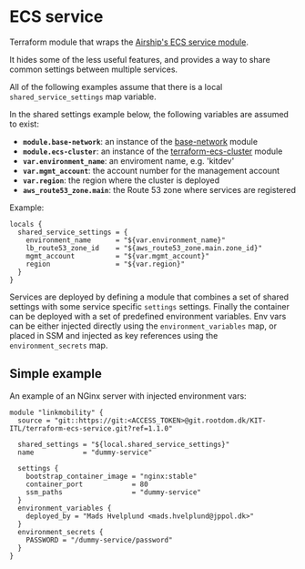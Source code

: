 # ECS service

Terraform module that wraps the [Airship's ECS service module](https://registry.terraform.io/modules/blinkist/airship-ecs-service/aws/0.9.3).

It hides some of the less useful features, and provides a way to share common settings between multiple services.

All of the following examples assume that there is a local `shared_service_settings` map variable. 

In the shared settings example below, the following variables are assumed to exist:

* **`module.base-network`**: an instance of the [base-network](https://git.rootdom.dk/KIT-ITL/kit.aws.infrastructure/tree/master/terraform/modules/base-network) module
* **`module.ecs-cluster`**: an instance of the [terraform-ecs-cluster](https://git.rootdom.dk/KIT-ITL/terraform-ecs-cluster) module
* **`var.environment_name`**: an enviroment name, e.g. 'kitdev'
* **`var.mgmt_account`**: the account number for the management account
* **`var.region`**: the region where the cluster is deployed
* **`aws_route53_zone.main`**: the Route 53 zone where services are registered

Example:

```hcl
locals {
  shared_service_settings = {
    environment_name      = "${var.environment_name}"
    lb_route53_zone_id    = "${aws_route53_zone.main.zone_id}"
    mgmt_account          = "${var.mgmt_account}"
    region                = "${var.region}"
  }
}
```

Services are deployed by defining a module that combines a set of shared settings with some service specific `settings` settings. Finally the container can be deployed with a set of predefined environment variables.
Env vars can be either injected directly using the `environment_variables` map, or placed in SSM and injected as key references using the `environment_secrets` map.

## Simple example

An example of an NGinx server with injected environment vars:

```hcl
module "linkmobility" {
  source = "git::https://git:<ACCESS_TOKEN>@git.rootdom.dk/KIT-ITL/terraform-ecs-service.git?ref=1.1.0"

  shared_settings = "${local.shared_service_settings}"
  name            = "dummy-service"

  settings {
    bootstrap_container_image = "nginx:stable"
    container_port            = 80
    ssm_paths                 = "dummy-service"
  }
  environment_variables {
    deployed_by = "Mads Hvelplund <mads.hvelplund@jppol.dk>"
  }
  environment_secrets {
    PASSWORD = "/dummy-service/password"
  }
}
```
